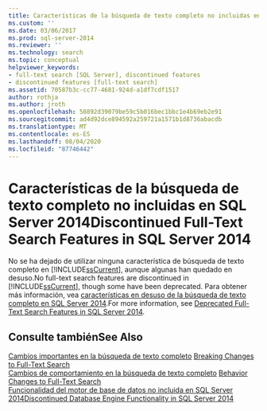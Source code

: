 ```yaml
---
title: Características de la búsqueda de texto completo no incluidas en SQL Server 2014 | Microsoft Docs
ms.custom: ''
ms.date: 03/06/2017
ms.prod: sql-server-2014
ms.reviewer: ''
ms.technology: search
ms.topic: conceptual
helpviewer_keywords:
- full-text search [SQL Server], discontinued features
- discontinued features [full-text search]
ms.assetid: 70587b3c-cc77-4681-924d-a1df7cdf1517
author: rothja
ms.author: jroth
ms.openlocfilehash: 50892d39079be59c5b016bec1bbc1e4b69eb2e91
ms.sourcegitcommit: ad4d92dce894592a259721a1571b1d8736abacdb
ms.translationtype: MT
ms.contentlocale: es-ES
ms.lasthandoff: 08/04/2020
ms.locfileid: "87746442"
---
```

# <a name="discontinued-full-text-search-features-in-sql-server-2014"></a><span data-ttu-id="84528-102">Características de la búsqueda de texto completo no incluidas en SQL Server 2014</span><span class="sxs-lookup"><span data-stu-id="84528-102">Discontinued Full-Text Search Features in SQL Server 2014</span></span>
  <span data-ttu-id="84528-103">No se ha dejado de utilizar ninguna característica de búsqueda de texto completo en [!INCLUDE[ssCurrent](../includes/sscurrent-md.md)], aunque algunas han quedado en desuso.</span><span class="sxs-lookup"><span data-stu-id="84528-103">No full-text search features are discontinued in [!INCLUDE[ssCurrent](../includes/sscurrent-md.md)], though some have been deprecated.</span></span> <span data-ttu-id="84528-104">Para obtener más información, vea [características en desuso de la búsqueda de texto completo en SQL Server 2014](../relational-databases/search/deprecated-full-text-search-features-in-sql-server-2016.md).</span><span class="sxs-lookup"><span data-stu-id="84528-104">For more information, see [Deprecated Full-Text Search Features in SQL Server 2014](../relational-databases/search/deprecated-full-text-search-features-in-sql-server-2016.md).</span></span>  
  
## <a name="see-also"></a><span data-ttu-id="84528-105">Consulte también</span><span class="sxs-lookup"><span data-stu-id="84528-105">See Also</span></span>  
 <span data-ttu-id="84528-106">[Cambios importantes en la búsqueda de texto completo](breaking-changes-to-full-text-search.md) </span><span class="sxs-lookup"><span data-stu-id="84528-106">[Breaking Changes to Full-Text Search](breaking-changes-to-full-text-search.md) </span></span>  
 <span data-ttu-id="84528-107">[Cambios de comportamiento en la búsqueda de texto completo](behavior-changes-to-full-text-search.md) </span><span class="sxs-lookup"><span data-stu-id="84528-107">[Behavior Changes to Full-Text Search](behavior-changes-to-full-text-search.md) </span></span>  
 [<span data-ttu-id="84528-108">Funcionalidad del motor de base de datos no incluida en SQL Server 2014</span><span class="sxs-lookup"><span data-stu-id="84528-108">Discontinued Database Engine Functionality in SQL Server 2014</span></span>](discontinued-database-engine-functionality-in-sql-server-2016.md)  
  
  
